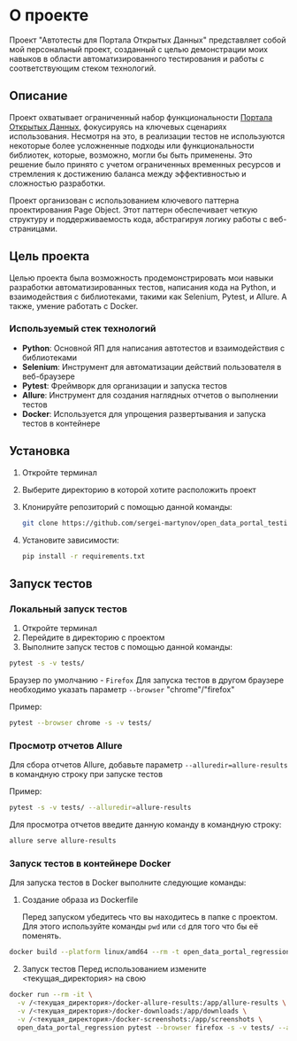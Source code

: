 # О проекте

Проект "Автотесты для Портала Открытых Данных" представляет собой мой персональный проект, созданный с целью демонстрации моих навыков в области автоматизированного тестирования и работы с соответствующим стеком технологий.

## Описание

Проект охватывает ограниченный набор функциональности [Портала Открытых Данных](https://data.mos.ru/), фокусируясь на ключевых сценариях использования. Несмотря на это, в реализации тестов не используются некоторые более усложненные подходы или функциональности библиотек, которые, возможно, могли бы быть применены. Это решение было принято с учетом ограниченных временных ресурсов и стремления к достижению баланса между эффективностью и сложностью разработки.

Проект организован с использованием ключевого паттерна проектирования Page Object. Этот паттерн обеспечивает четкую структуру и поддерживаемость кода, абстрагируя логику работы с веб-страницами.

## Цель проекта

Целью проекта была возможность продемонстрировать мои навыки разработки автоматизированных тестов, написания кода на Python, и взаимодействия с библиотеками, такими как Selenium, Pytest, и Allure. А также, умение работать с Docker.

### Используемый стек технологий

- **Python**: Основной ЯП для написания автотестов и взаимодействия с библиотеками
- **Selenium**: Инструмент для автоматизации действий пользователя в веб-браузере
- **Pytest**: Фреймворк для организации и запуска тестов
- **Allure**: Инструмент для создания наглядных отчетов о выполнении тестов
- **Docker**: Используется для упрощения развертывания и запуска тестов в контейнере

## Установка

1. Откройте терминал
2. Выберите директорию в которой хотите расположить проект
3. Клонируйте репозиторий с помощью данной команды:

    ```bash
    git clone https://github.com/sergei-martynov/open_data_portal_testing.git
    ```

4. Установите зависимости:

    ```bash
    pip install -r requirements.txt
    ```

## Запуск тестов

### Локальный запуск тестов

1. Откройте терминал
2. Перейдите в директорию с проектом
3. Выполните запуск тестов с помощью данной команды:

```bash
pytest -s -v tests/
```

Браузер по умолчанию - `Firefox`
Для запуска тестов в другом браузере необходимо указать параметр `--browser` "chrome"/"firefox"

Пример:

```bash
pytest --browser chrome -s -v tests/
```

### Просмотр отчетов Allure

Для сбора отчетов Allure, добавьте параметр `--alluredir=allure-results` в командную строку при запуске тестов

Пример:

```bash
pytest -s -v tests/ --alluredir=allure-results
```

Для просмотра отчетов введите данную команду в командную строку:

```bash
allure serve allure-results
```

### Запуск тестов в контейнере Docker

Для запуска тестов в Docker выполните следующие команды:

1. Создание образа из Dockerfile

   Перед запуском убедитесь что вы находитесь в папке с проектом. Для этого используйте команды `pwd` или `cd` для того что бы её поменять.

```bash
docker build --platform linux/amd64 --rm -t open_data_portal_regression .
```

2. Запуск тестов
 Перед использованием измените <текущая_директория> на свою

```bash
docker run --rm -it \
  -v /<текущая_директория>/docker-allure-results:/app/allure-results \
  -v /<текущая_директория>/docker-downloads:/app/downloads \
  -v /<текущая_директория>/docker-screenshots:/app/screenshots \
  open_data_portal_regression pytest --browser firefox -s -v tests/ --alluredir=allure-results
```
